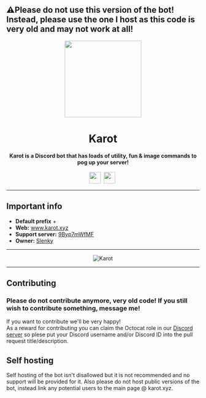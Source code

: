 ## ⚠️Please do not use this version of the bot! Instead, please use the one I host as this code is very old and may not work at all!

<div align="center">
    <a href="https://karot.xyz"><img src="https://www.karot.xyz/files/karotka.png" height="200" width="200"></a>
    <h1>Karot</h1>
    <strong>Karot is a  Discord bot that has loads of utility, fun & image commands to pog up your server!</strong><br><br>
    <img src="https://forthebadge.com/images/badges/built-with-love.svg" height="30">&nbsp;
    <img src="https://forthebadge.com/images/badges/made-with-javascript.svg" height="30">&nbsp;
</div>

---

## Important info

* **Default prefix** + <br>
* **Web:** www.karot.xyz
* **Support server:** [9Byp7mWfMF](https://discord.com/invite/9Byp7mWfMF)
* **Owner:** [Slenky](https://github.com/Slenkston)

---
<div align="center">
<img src="https://top.gg/api/widget/822391645697212416.svg" alt="Karot" />
    </div>
    
---

## Contributing

### Please do not contribute anymore, very old code! If you still wish to contribute something, message me!

If you want to contribute we'll be very happy! <br>
As a reward for contributing you can claim the Octocat role in our [Discord server](https://discord.com/invite/9Byp7mWfMF) so plese put your Discord username and/or Discord ID into the pull request title/description.

## Self hosting

Self hosting of the bot isn't disallowed but it is not recommended and no support will be provided for it. Also please do not host public versions of the bot, instead link any potential users to the main page @ karot.xyz.
